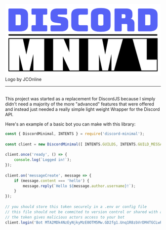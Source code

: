 ![Logo](/logo.png)
Logo by JCOnline
___
<br>
This project was started as a replacement for DiscordJS because I simply didn't need a majority of the more "advanced" features that were offered and instead just needed a really simple light weight Wrapper for the Discord API.

Here's an example of a basic bot you can make with this library:
```js
const { DiscordMinimal, INTENTS } = require('discord-minimal');

const client = new DiscordMinimal([ INTENTS.GUILDS, INTENTS.GUILD_MESSAGES, INTENTS.MESSAGE_CONTENT ]);

client.once('ready', () => {
    console.log(`Logged in!`);
});

client.on('messageCreate', message => {
    if (message.content === 'hello') {
        message.reply(`Hello ${message.author.username}!`);
    }
});

// you should store this token securely in a .env or config file
// this file should not be commited to version control or shared with anybody
// the token gives malicious actors access to your bot
client.login('Bot MTA2MDk4NzEyNjkyMzE0OTM5Mw.GD2fg1.Unq1R8zbVrDM4TGCLwP5Lj1dugzHgODMthd3P4');
```
